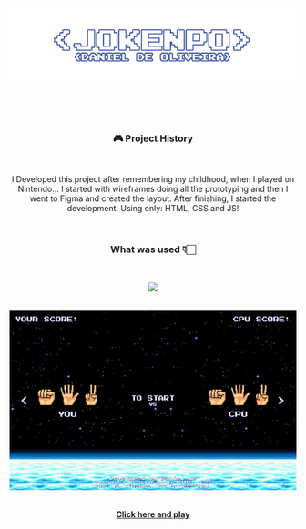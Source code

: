 <img src="./assets/img/capa-readme.png"/>

#

<br>
<h3 align="center">🎮 Project History</h3>
<br>
 
<p align="center">I Developed this project after remembering my childhood, when I played on Nintendo... I started with wireframes doing all the prototyping and then I went to Figma and created the layout. After finishing, I started the development. Using only: HTML, CSS and JS!</p>

<br>

<h3 align="center">What was used 👇🏻</h3>

<br>

<p align="center">
  <a href="https://skillicons.dev">
    <img src="https://skillicons.dev/icons?i=html,css,js,figma" width="130px"/>
  </a>
</p>

<br>
<img src="./assets/img/capa-projeto.png" />
<br>

<br>
<p align="center"><a href="https://game-jokenpo.surge.sh/"><b>Click here and play</b></a> 
</p>

